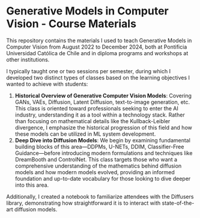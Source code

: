 # Generative Models in Computer Vision - Course Materials

This repository contains the materials I used to teach Generative Models in Computer Vision from August 2022 to December 2024, both at Pontificia Universidad Católica de Chile and in diploma programs and workshops at other institutions.

I typically taught one or two sessions per semester, during which I developed two distinct types of classes based on the learning objectives I wanted to achieve with students:

1. **Historical Overview of Generative Computer Vision Models**: Covering GANs, VAEs, Diffusion, Latent Diffusion, text-to-image generation, etc. This class is oriented toward professionals seeking to enter the AI industry, understanding it as a tool within a technology stack. Rather than focusing on mathematical details like the Kullback-Leibler divergence, I emphasize the historical progression of this field and how these models can be utilized in ML system development.
2. **Deep Dive into Diffusion Models**: We begin by examining fundamental building blocks of this area—DDPMs, U-NETs, DDIM, Classifier-Free Guidance—before introducing modern formulations and techniques like DreamBooth and ControlNet. This class targets those who want a comprehensive understanding of the mathematics behind diffusion models and how modern models evolved, providing an informed foundation and up-to-date vocabulary for those looking to dive deeper into this area.

Additionally, I created a notebook to familiarize attendees with the Diffusers library, demonstrating how straightforward it is to interact with state-of-the-art diffusion models.
